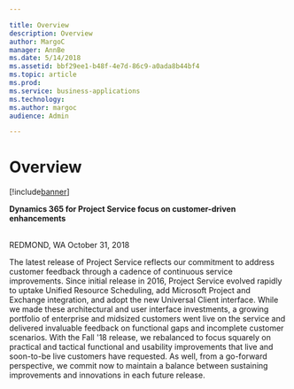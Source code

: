 ```yaml
---

title: Overview
description: Overview
author: MargoC
manager: AnnBe
ms.date: 5/14/2018
ms.assetid: bbf29ee1-b48f-4e7d-86c9-a0ada8b44bf4
ms.topic: article
ms.prod: 
ms.service: business-applications
ms.technology: 
ms.author: margoc
audience: Admin

---
```

#  Overview


[!include[banner](../../../includes/banner.md)]

**Dynamics 365 for Project Service focus on customer-driven enhancements**  
 

REDMOND, WA October 31, 2018 

The latest release of Project Service reflects our commitment to address
customer feedback through a cadence of continuous service improvements. Since
initial release in 2016, Project Service evolved rapidly to uptake Unified
Resource Scheduling, add Microsoft Project and Exchange integration, and adopt
the new Universal Client interface. While we made these architectural and user
interface investments, a growing portfolio of enterprise and midsized customers
went live on the service and delivered invaluable feedback on functional gaps
and incomplete customer scenarios. With the Fall '18 release, we rebalanced to
focus squarely on practical and tactical functional and usability improvements
that live and soon-to-be live customers have requested. As well, from a
go-forward perspective, we commit now to maintain a balance between sustaining
improvements and innovations in each future release.
